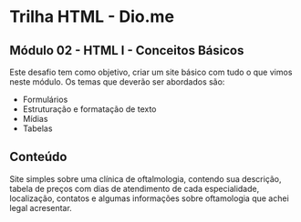 # Trilha HTML - Dio.me
## Módulo 02 - HTML I - Conceitos Básicos

Este desafio tem como objetivo, criar um site básico com tudo o que vimos neste módulo. Os temas que deverão ser abordados são:
- Formulários
- Estruturação e formatação de texto
- Mídias
- Tabelas

## Conteúdo
Site simples sobre uma clínica de oftalmologia, contendo sua descrição, tabela de preços com dias de atendimento de cada especialidade, localização, contatos e algumas informações sobre oftamologia que achei legal acresentar.

